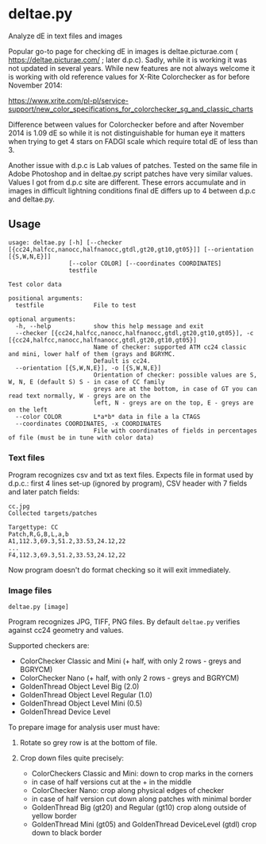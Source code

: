 # deltae.py
Analyze dE in text files and images 

Popular go-to page for checking dE in images is deltae.picturae.com ( https://deltae.picturae.com/ ; later d.p.c).
Sadly, while it is working it was not updated in several years. While new features are not always welcome
it is working with old reference values for X-Rite Colorchecker as for before November 2014:

https://www.xrite.com/pl-pl/service-support/new_color_specifications_for_colorchecker_sg_and_classic_charts

Difference between values for Colorchecker before and after November 2014 is 1.09 dE so while it is not 
distinguishable for human eye it matters when trying to get 4 stars on FADGI scale which require total dE of less
than 3.

Another issue with d.p.c is Lab values of patches. Tested on the same file in Adobe Photoshop 
and in deltae.py script patches have very similar values. Values I got from d.p.c site are different. These 
errors accumulate and in images in difficult lightning conditions final dE differs up to 4 between d.p.c and deltae.py.

## Usage
```
usage: deltae.py [-h] [--checker [{cc24,halfcc,nanocc,halfnanocc,gtdl,gt20,gt10,gt05}]] [--orientation [{S,W,N,E}]]
                 [--color COLOR] [--coordinates COORDINATES]
                 testfile

Test color data

positional arguments:
  testfile              File to test

optional arguments:
  -h, --help            show this help message and exit
  --checker [{cc24,halfcc,nanocc,halfnanocc,gtdl,gt20,gt10,gt05}], -c [{cc24,halfcc,nanocc,halfnanocc,gtdl,gt20,gt10,gt05}]
                        Name of checker: supported ATM cc24 classic and mini, lower half of them (grays and BGRYMC.
                        Default is cc24.
  --orientation [{S,W,N,E}], -o [{S,W,N,E}]
                        Orientation of checker: possible values are S, W, N, E (default S) S - in case of CC family
                        greys are at the bottom, in case of GT you can read text normally, W - greys are on the
                        left, N - greys are on the top, E - greys are on the left
  --color COLOR         L*a*b* data in file a la CTAGS
  --coordinates COORDINATES, -x COORDINATES
                        File with coordinates of fields in percentages of file (must be in tune with color data)
```

### Text files

  
Program recognizes csv and txt as text files. Expects file in format used by d.p.c.: first 4 lines set-up (ignored by program),
CSV header with 7 fields and later patch fields:
```
cc.jpg
Collected targets/patches

Targettype: CC
Patch,R,G,B,L,a,b
A1,112.3,69.3,51.2,33.53,24.12,22
...
F4,112.3,69.3,51.2,33.53,24.12,22
```
Now program doesn't do format checking so it will exit immediately.

### Image files
```
deltae.py [image]
```
Program recognizes JPG, TIFF, PNG files. By default `deltae.py` verifies against cc24 geometry and values.

Supported checkers are:

- ColorChecker Classic and Mini (+ half, with only 2 rows - greys and BGRYCM)
- ColorChecker Nano (+ half, with only 2 rows - greys and BGRYCM)
- GoldenThread Object Level Big (2.0)
- GoldenThread Object Level Regular (1.0)
- GoldenThread Object Level Mini (0.5)
- GoldenThread Device Level

To prepare image for analysis user must have:

1. Rotate so grey row is at the bottom of file.

2. Crop down files quite precisely:

   - ColorCheckers Classic and Mini: down to crop marks in the corners
   - in case of half versions cut at the + in the middle
   - ColorChecker Nano: crop along physical edges of checker
   - in case of half version cut down along patches with minimal border
   - GoldenThread Big (gt20) and Regular (gt10) crop along outside of yellow border
   - GoldenThread Mini (gt05) and GoldenThread DeviceLevel (gtdl) crop down to black border

